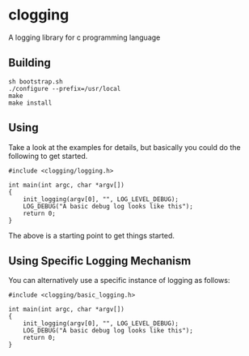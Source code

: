 # clogging

A logging library for c programming language

## Building

    sh bootstrap.sh
    ./configure --prefix=/usr/local
    make
    make install

## Using

Take a look at the examples for details, but basically you could do the
following to get started.

    #include <clogging/logging.h>

    int main(int argc, char *argv[])
    {
        init_logging(argv[0], "", LOG_LEVEL_DEBUG);
        LOG_DEBUG("A basic debug log looks like this");
        return 0;
    }

The above is a starting point to get things started.

## Using Specific Logging Mechanism

You can alternatively use a specific instance of logging as follows:

    #include <clogging/basic_logging.h>

    int main(int argc, char *argv[])
    {
        init_logging(argv[0], "", LOG_LEVEL_DEBUG);
        LOG_DEBUG("A basic debug log looks like this");
        return 0;
    }

